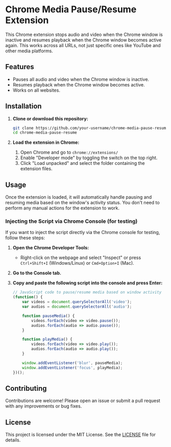# Chrome Media Pause/Resume Extension

This Chrome extension stops audio and video when the Chrome window is inactive and resumes playback when the Chrome window becomes active again. This works across all URLs, not just specific ones like YouTube and other media platforms.

## Features

- Pauses all audio and video when the Chrome window is inactive.
- Resumes playback when the Chrome window becomes active.
- Works on all websites.

## Installation

1. **Clone or download this repository:**

    ```sh
    git clone https://github.com/your-username/chrome-media-pause-resume.git
    cd chrome-media-pause-resume
    ```

2. **Load the extension in Chrome:**

    1. Open Chrome and go to `chrome://extensions/`
    2. Enable "Developer mode" by toggling the switch on the top right.
    3. Click "Load unpacked" and select the folder containing the extension files.

## Usage

Once the extension is loaded, it will automatically handle pausing and resuming media based on the window's activity status. You don't need to perform any manual actions for the extension to work.

### Injecting the Script via Chrome Console (for testing)

If you want to inject the script directly via the Chrome console for testing, follow these steps:

1. **Open the Chrome Developer Tools:**

    - Right-click on the webpage and select "Inspect" or press `Ctrl+Shift+I` (Windows/Linux) or `Cmd+Option+I` (Mac).

2. **Go to the Console tab.**

3. **Copy and paste the following script into the console and press Enter:**

    ```javascript
    // JavaScript code to pause/resume media based on window activity
    (function() {
        var videos = document.querySelectorAll('video');
        var audios = document.querySelectorAll('audio');

        function pauseMedia() {
            videos.forEach(video => video.pause());
            audios.forEach(audio => audio.pause());
        }

        function playMedia() {
            videos.forEach(video => video.play());
            audios.forEach(audio => audio.play());
        }

        window.addEventListener('blur', pauseMedia);
        window.addEventListener('focus', playMedia);
    })();
    ```

## Contributing

Contributions are welcome! Please open an issue or submit a pull request with any improvements or bug fixes.

## License

This project is licensed under the MIT License. See the [LICENSE](LICENSE) file for details.

